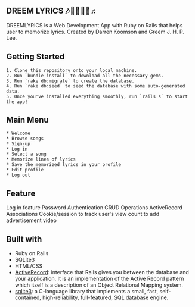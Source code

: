 ## DREEM LYRICS 🎶🎸🤘🎼🎵♬

DREEMLYRICS is a Web Development App with Ruby on Rails that helps user to memorize lyrics. Created by Darren Koomson and Greem J. H. P. Lee.



## Getting Started
    1. Clone this repository onto your local machine.
    2. Run `bundle install` to download all the necessary gems.
    3. Run `rake db:migrate` to create the database.
    4. Run `rake db:seed` to seed the database with some auto-generated data.
    5. Once you've installed everything smoothly, run `rails s` to start the app!

## Main Menu
    * Welcome
    * Browse songs
    * Sign-up
    * Log in
    * Select a song
    * Memorize lines of lyrics
    * Save the memorized lyrics in your profile
    * Edit profile
    * Log out

## Feature
Log in feature
Password Authentication
CRUD Operations
ActiveRecord Associations
Cookie/session to track user's view count to add advertisement video

## Built with 
* Ruby on Rails
* SQLite3
* HTML/CSS
* [ActiveRecord](https://github.com/rails/rails/tree/master/activerecord): interface that Rails gives you between the database and your application. It is an implementation of the Active Record pattern which itself is a description of an Object Relational Mapping system.
* [sqlite3](https://rubygems.org/gems/sqlite3/versions/1.3.11): a C-language library that implements a small, fast, self-contained, high-reliability, full-featured, SQL database engine. 


